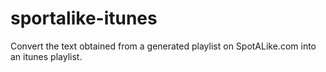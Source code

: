 # sportalike-itunes
Convert the text obtained from a generated playlist on SpotALike.com into an itunes playlist.
